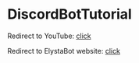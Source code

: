 # DiscordBotTutorial

Redirect to YouTube: [click](https://www.youtube.com/channel/UCikje7uVxMajw1Qf7TFfWUQ)

Redirect to ElystaBot website: [click](https://elystabot.ml)

